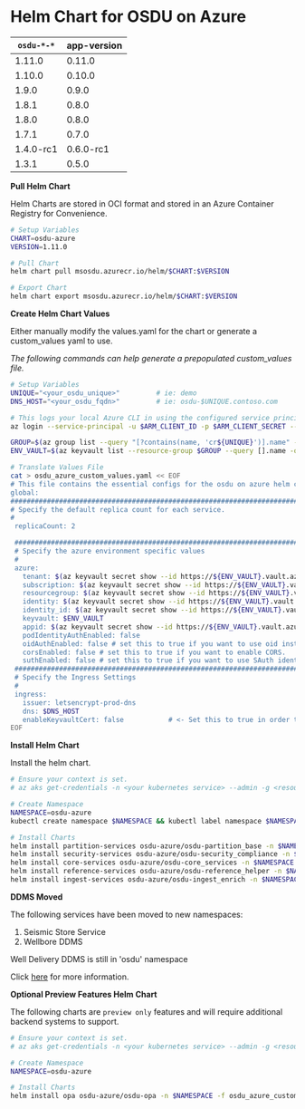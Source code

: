 # Helm Chart for OSDU on Azure

| `osdu-*-*`          | app-version  |
| ------------------- | ----------   |
| 1.11.0               | 0.11.0        |
| 1.10.0               | 0.10.0        |
| 1.9.0               | 0.9.0        |
| 1.8.1               | 0.8.0        |
| 1.8.0               | 0.8.0        |
| 1.7.1               | 0.7.0        |
| 1.4.0-rc1           | 0.6.0-rc1    |
| 1.3.1               | 0.5.0        |

__Pull Helm Chart__

Helm Charts are stored in OCI format and stored in an Azure Container Registry for Convenience.

```bash
# Setup Variables
CHART=osdu-azure
VERSION=1.11.0

# Pull Chart
helm chart pull msosdu.azurecr.io/helm/$CHART:$VERSION

# Export Chart
helm chart export msosdu.azurecr.io/helm/$CHART:$VERSION
```

__Create Helm Chart Values__

Either manually modify the values.yaml for the chart or generate a custom_values yaml to use.

_The following commands can help generate a prepopulated custom_values file._
```bash
# Setup Variables
UNIQUE="<your_osdu_unique>"         # ie: demo
DNS_HOST="<your_osdu_fqdn>"         # ie: osdu-$UNIQUE.contoso.com

# This logs your local Azure CLI in using the configured service principal.
az login --service-principal -u $ARM_CLIENT_ID -p $ARM_CLIENT_SECRET --tenant $ARM_TENANT_ID

GROUP=$(az group list --query "[?contains(name, 'cr${UNIQUE}')].name" -otsv)
ENV_VAULT=$(az keyvault list --resource-group $GROUP --query [].name -otsv)

# Translate Values File
cat > osdu_azure_custom_values.yaml << EOF
# This file contains the essential configs for the osdu on azure helm chart
global:
################################################################################
# Specify the default replica count for each service.
#
 replicaCount: 2

 ################################################################################
 # Specify the azure environment specific values
 #
 azure:
   tenant: $(az keyvault secret show --id https://${ENV_VAULT}.vault.azure.net/secrets/tenant-id --query value -otsv)
   subscription: $(az keyvault secret show --id https://${ENV_VAULT}.vault.azure.net/secrets/subscription-id --query value -otsv)
   resourcegroup: $(az keyvault secret show --id https://${ENV_VAULT}.vault.azure.net/secrets/base-name-cr --query value -otsv)-rg
   identity: $(az keyvault secret show --id https://${ENV_VAULT}.vault.azure.net/secrets/base-name-cr --query value -otsv)-osdu-identity
   identity_id: $(az keyvault secret show --id https://${ENV_VAULT}.vault.azure.net/secrets/osdu-identity-id --query value -otsv)
   keyvault: $ENV_VAULT
   appid: $(az keyvault secret show --id https://${ENV_VAULT}.vault.azure.net/secrets/aad-client-id --query value -otsv)
   podIdentityAuthEnabled: false
   oidAuthEnabled: false # set this to true if you want to use oid instead of unique_name and upn
   corsEnabled: false # set this to true if you want to enable CORS.
   suthEnabled: false # set this to true if you want to use SAuth identity envoy
 ################################################################################
 # Specify the Ingress Settings
 #
 ingress:
   issuer: letsencrypt-prod-dns
   dns: $DNS_HOST
   enableKeyvaultCert: false           # <- Set this to true in order to use your own keyvault cert
EOF
```


__Install Helm Chart__

Install the helm chart.

```bash
# Ensure your context is set.
# az aks get-credentials -n <your kubernetes service> --admin -g <resource group>

# Create Namespace
NAMESPACE=osdu-azure
kubectl create namespace $NAMESPACE && kubectl label namespace $NAMESPACE istio-injection=enabled

# Install Charts
helm install partition-services osdu-azure/osdu-partition_base -n $NAMESPACE -f osdu_azure_custom_values.yaml
helm install security-services osdu-azure/osdu-security_compliance -n $NAMESPACE -f osdu_azure_custom_values.yaml
helm install core-services osdu-azure/osdu-core_services -n $NAMESPACE -f osdu_azure_custom_values.yaml
helm install reference-services osdu-azure/osdu-reference_helper -n $NAMESPACE -f osdu_azure_custom_values.yaml
helm install ingest-services osdu-azure/osdu-ingest_enrich -n $NAMESPACE -f osdu_azure_custom_values.yaml
```

__DDMS Moved__

The following services have been moved to new namespaces:
1. Seismic Store Service 
2. Wellbore DDMS 

Well Delivery DDMS is still in 'osdu' namespace

Click [here](osdu-ddms/README.md) for more information. 

__Optional Preview Features Helm Chart__

The following charts are `preview only` features and will require additional backend systems to support.

```bash
# Ensure your context is set.
# az aks get-credentials -n <your kubernetes service> --admin -g <resource group>

# Create Namespace
NAMESPACE=osdu-azure

# Install Charts
helm install opa osdu-azure/osdu-opa -n $NAMESPACE -f osdu_azure_custom_values.yaml
```
